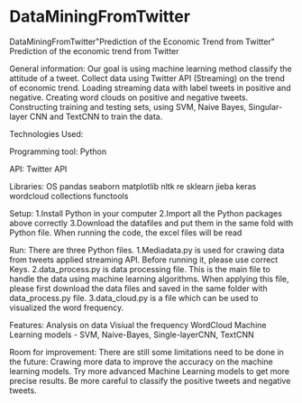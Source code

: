 # DataMiningFromTwitter
DataMiningFromTwitter"Prediction of the Economic Trend from Twitter"
Prediction of the economic trend from Twitter

General information:
Our goal is using machine learning method classify the attitude of a tweet.
Collect data using Twitter API (Streaming) on the trend of economic trend.
Loading streaming data with label tweets in positive and negative.
Creating word clouds on positive and negative tweets.
Constructing training and testing sets, using SVM, Naive Bayes, Singular-layer CNN and TextCNN to train the data.

Technologies Used:

Programming tool:
Python

API:
Twitter API

Libraries:
OS
pandas
seaborn
matplotlib
nltk
re
sklearn
jieba
keras
wordcloud
collections
functools

Setup:
1.Install Python in your computer
2.Import all the Python packages above correctly
3.Download the datafiles and put them in the same fold with Python file. When running the code, the excel files will be read

Run:
There are three Python files.
1.Mediadata.py is used for crawing data from tweets applied streaming API. Before running it, please use correct Keys. 
2.data_process.py is data processing file. This is the main file to handle the data using machine learning algorithms. When applying this file, please first download the data files
and saved in the same folder with data_process.py file. 
3.data_cloud.py is a file which can be used to visualized the word frequency. 


Features:
Analysis on data
Visiual the frequency WordCloud
Machine Learning models - SVM, Naive-Bayes, Single-layerCNN, TextCNN

Room for improvement:
There are still some limitations need to be done in the future:
Crawing more data to improve the accuracy on the machine learning models.
Try more advanced Machine Learning models to get more precise results.
Be more careful to classify the positive tweets and negative tweets. 
